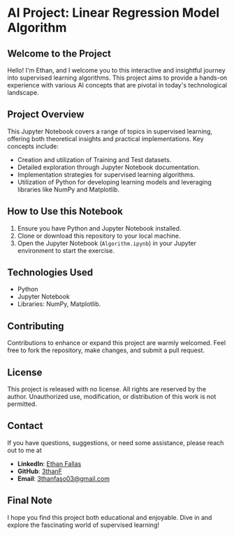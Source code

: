 # AI Project: Linear Regression Model Algorithm

## Welcome to the Project
Hello! I'm Ethan, and I welcome you to this interactive and insightful journey into supervised learning algorithms. This project aims to provide a hands-on experience with various AI concepts that are pivotal in today's technological landscape.

## Project Overview
This Jupyter Notebook covers a range of topics in supervised learning, offering both theoretical insights and practical implementations. Key concepts include:

- Creation and utilization of Training and Test datasets.
- Detailed exploration through Jupyter Notebook documentation.
- Implementation strategies for supervised learning algorithms.
- Utilization of Python for developing learning models and leveraging libraries like NumPy and Matplotlib.

## How to Use this Notebook
1. Ensure you have Python and Jupyter Notebook installed.
2. Clone or download this repository to your local machine.
3. Open the Jupyter Notebook (`Algorithm.ipynb`) in your Jupyter environment to start the exercise.

## Technologies Used
- Python
- Jupyter Notebook
- Libraries: NumPy, Matplotlib.

## Contributing
Contributions to enhance or expand this project are warmly welcomed. Feel free to fork the repository, make changes, and submit a pull request.

## License
This project is released with no license. All rights are reserved by the author. Unauthorized use, modification, or distribution of this work is not permitted.

## Contact
If you have questions, suggestions, or need some assistance, please reach out to me at 
- **LinkedIn**: [Ethan Fallas](https://www.linkedin.com/in/ethan-fallas?lipi=urn%3Ali%3Apage%3Ad_flagship3_profile_view_base_contact_details%3Bb%2Bt9UfZAQgatfJfXUUDIyA%3D%3D)
- **GitHub**: [3thanF](https://github.com/3thanF)
- **Email**: [3thanfaso03@gmail.com](mailto:3thanfaso03@gmail.com)

## Final Note
I hope you find this project both educational and enjoyable. Dive in and explore the fascinating world of supervised learning!

